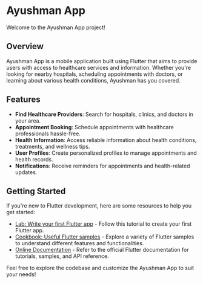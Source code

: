 # Ayushman App

Welcome to the Ayushman App project!

## Overview

Ayushman App is a mobile application built using Flutter that aims to provide users with access to healthcare services and information. Whether you're looking for nearby hospitals, scheduling appointments with doctors, or learning about various health conditions, Ayushman has you covered.

## Features

- **Find Healthcare Providers**: Search for hospitals, clinics, and doctors in your area.
- **Appointment Booking**: Schedule appointments with healthcare professionals hassle-free.
- **Health Information**: Access reliable information about health conditions, treatments, and wellness tips.
- **User Profiles**: Create personalized profiles to manage appointments and health records.
- **Notifications**: Receive reminders for appointments and health-related updates.

## Getting Started

If you're new to Flutter development, here are some resources to help you get started:

- [Lab: Write your first Flutter app](https://docs.flutter.dev/get-started/codelab) - Follow this tutorial to create your first Flutter app.
- [Cookbook: Useful Flutter samples](https://docs.flutter.dev/cookbook) - Explore a variety of Flutter samples to understand different features and functionalities.
- [Online Documentation](https://docs.flutter.dev/) - Refer to the official Flutter documentation for tutorials, samples, and API reference.

Feel free to explore the codebase and customize the Ayushman App to suit your needs!
